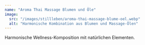 ```yaml
---
name: "Aroma Thai Massage Blumen und Öle"
image:
  src: "/images/stillleben/aroma-thai-massage-blume-oel.webp"
  alt: "Harmonische Kombination aus Blumen und Massage-Ölen"
---
```


Harmonische Wellness-Komposition mit natürlichen Elementen.